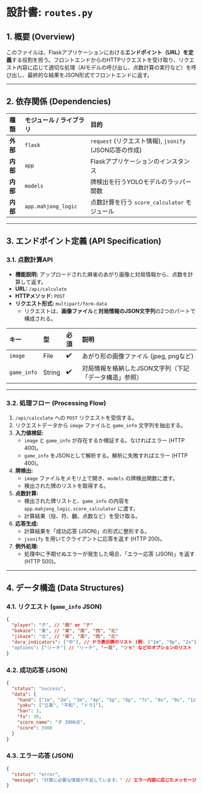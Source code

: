 # **設計書: `routes.py`**

## **1. 概要 (Overview)**

このファイルは、Flaskアプリケーションにおける**エンドポイント（URL）を定義**する役割を担う。フロントエンドからのHTTPリクエストを受け取り、リクエスト内容に応じて適切な処理（AIモデルの呼び出し、点数計算の実行など）を呼び出し、最終的な結果をJSON形式でフロントエンドに返す。

-----

## **2. 依存関係 (Dependencies)**

| 種類 | モジュール / ライブラリ | 目的 |
| :--- | :--- | :--- |
| **外部** | `flask` | `request` (リクエスト情報), `jsonify` (JSON応答の作成) |
| **内部** | `app` | Flaskアプリケーションのインスタンス |
| **内部** | `models` | 牌検出を行うYOLOモデルのラッパー関数 |
| **内部** | `app.mahjong_logic` | 点数計算を行う `score_calculator` モジュール |

-----

## **3. エンドポイント定義 (API Specification)**

### **3.1. 点数計算API**

- **機能説明:** アップロードされた麻雀のあがり画像と対局情報から、点数を計算して返す。
- **URL:** `/api/calculate`
- **HTTPメソッド:** `POST`
- **リクエスト形式:** `multipart/form-data`
  - リクエストは、**画像ファイル**と**対局情報のJSON文字列**の2つのパートで構成される。

| キー | 型 | 必須 | 説明 |
| :--- | :--- | :--- | :--- |
| `image` | File | ✔️ | あがり形の画像ファイル (jpeg, pngなど) |
| `game_info` | String | ✔️ | 対局情報を格納したJSON文字列（下記「データ構造」参照） |

-----

### **3.2. 処理フロー (Processing Flow)**

1. `/api/calculate` への `POST` リクエストを受信する。
2. リクエストデータから `image` ファイルと `game_info` 文字列を抽出する。
3. **入力値検証:**
      - `image` と `game_info` が存在するか検証する。なければエラー (HTTP 400)。
      - `game_info` をJSONとして解析する。解析に失敗すればエラー (HTTP 400)。
4. **牌検出:**
      - `image` ファイルをメモリ上で開き、`models` の牌検出関数に渡す。
      - 検出された牌のリストを取得する。
5. **点数計算:**
      - 検出された牌リストと、`game_info` の内容を `app.mahjong_logic.score_calculator` に渡す。
      - 計算結果（役、符、飜、点数など）を受け取る。
6. **応答生成:**
      - 計算結果を「成功応答 (JSON)」の形式に整形する。
      - `jsonify` を用いてクライアントに応答を返す (HTTP 200)。
7. **例外処理:**
      - 処理中に予期せぬエラーが発生した場合、「エラー応答 (JSON)」を返す (HTTP 500)。

-----

## **4. データ構造 (Data Structures)**

### **4.1. リクエスト (`game_info` JSON)**

```json
{
  "player": "子", // "親" or "子"
  "bakaze": "東", // "東", "南", "西", "北"
  "jikaze": "北", // "東", "南", "西", "北"
  "dora_indicators": ["中"], // ドラ表示牌のリスト (例: ["1m", "9p", "2s"])
  "options": ["リーチ"] // "リーチ", "一発", "ツモ" などのオプションのリスト
}
```

### **4.2. 成功応答 (JSON)**

```json
{
  "status": "success",
  "data": {
    "hand": ["1m", "2m", "3m", "4p", "5p", "6p", "7s", "8s", "9s", "1z", "1z"],
    "yaku": ["立直", "平和", "ドラ1"],
    "han": 3,
    "fu": 30,
    "score_name": "子 3900点",
    "score": 3900
  }
}
```

### **4.3. エラー応答 (JSON)**

```json
{
  "status": "error",
  "message": "計算に必要な情報が不足しています。" // エラー内容に応じたメッセージ
}
```